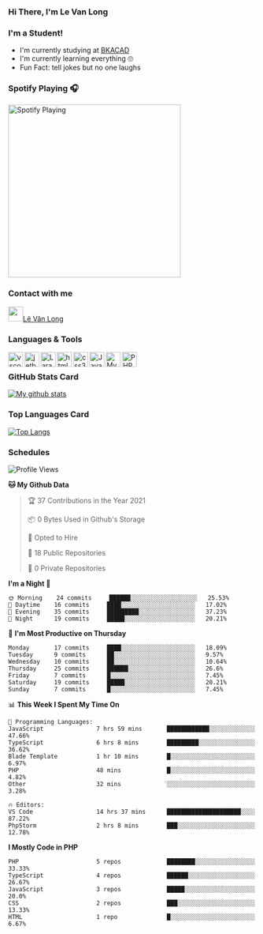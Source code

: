 ### Hi There, I'm Le Van Long 

### I'm a Student!
- I'm currently studying at [BKACAD](https://bkacad.edu.vn/)
- I'm currently learning everything 🙄
- Fun Fact: tell jokes but no one laughs

### Spotify Playing 🎧
[<img src="https://spotify-readme.hiiamlongdz.vercel.app/api/spotify-playing" alt="Spotify Playing" width="350" />](https://open.spotify.com/playlist/37i9dQZF1DX1e2VSJFudND)


### Contact with me

[<img src="https://img.icons8.com/dusk/64/000000/facebook-new--v2.png" width="30px"/>Lê Văn Long](https://www.facebook.com/HiiamLongdzz)

### Languages & Tools
<img align="left" alt="vscode" src="https://img.icons8.com/dusk/64/000000/visual-studio-code-2019.png" width="30px"/>
<img align="left" alt="jetbrain" src="https://camo.githubusercontent.com/8268dcfb76697dd53286590ec9b4385d7a0b89ce/68747470733a2f2f63646e2e6a7364656c6976722e6e65742f6e706d2f73696d706c652d69636f6e734076332f69636f6e732f6a6574627261696e732e737667" width="30px"/>
<img align="left" alt="Laravel" src="https://img.icons8.com/ios/50/000000/laravel.png" width="30px"/>
<img align="left" alt="html5" src="https://img.icons8.com/dusk/64/000000/html-5.png" width="30px"/>
<img align="left" alt="css3" src="https://img.icons8.com/dusk/64/000000/css3.png" width="30px"/>
<img align="left" alt="JavaScript" src="https://img.icons8.com/dusk/64/000000/javascript.png" width="30px"/>
<img align="left" alt="MySQL" src="https://img.icons8.com/ios-filled/50/000000/mysql-logo.png" width="30px"/>
<img align="left" alt="PHP" src="https://img.icons8.com/dusk/64/000000/php-logo.png" width="30px"/>

<br />

### GitHub Stats Card
[![My github stats](https://github-readme-stats.vercel.app/api?username=HiiamLongdz&show_icons=true)](https://github-readme-stats.vercel.app/api?username=HiiamLongdz&show_icons=true)

### Top Languages Card
[![Top Langs](https://github-readme-stats.vercel.app/api/top-langs/?username=HiiamLongdz&layout=compact)](https://github-readme-stats.vercel.app/api/top-langs/?username=HiiamLongdz&layout=compact)

### Schedules
<!--START_SECTION:waka-->
![Profile Views](http://img.shields.io/badge/Profile%20Views-0-blue)

**🐱 My Github Data** 

> 🏆 37 Contributions in the Year 2021
 > 
> 📦 0 Bytes Used in Github's Storage 
 > 
> 💼 Opted to Hire
 > 
> 📜 18 Public Repositories 
 > 
> 🔑 0 Private Repositories  
 > 
**I'm a Night 🦉** 

```text
🌞 Morning    24 commits     ██████░░░░░░░░░░░░░░░░░░░   25.53% 
🌆 Daytime    16 commits     ████░░░░░░░░░░░░░░░░░░░░░   17.02% 
🌃 Evening    35 commits     █████████░░░░░░░░░░░░░░░░   37.23% 
🌙 Night      19 commits     █████░░░░░░░░░░░░░░░░░░░░   20.21%

```
📅 **I'm Most Productive on Thursday** 

```text
Monday       17 commits     ████░░░░░░░░░░░░░░░░░░░░░   18.09% 
Tuesday      9 commits      ██░░░░░░░░░░░░░░░░░░░░░░░   9.57% 
Wednesday    10 commits     ██░░░░░░░░░░░░░░░░░░░░░░░   10.64% 
Thursday     25 commits     ██████░░░░░░░░░░░░░░░░░░░   26.6% 
Friday       7 commits      █░░░░░░░░░░░░░░░░░░░░░░░░   7.45% 
Saturday     19 commits     █████░░░░░░░░░░░░░░░░░░░░   20.21% 
Sunday       7 commits      █░░░░░░░░░░░░░░░░░░░░░░░░   7.45%

```


📊 **This Week I Spent My Time On** 

```text
💬 Programming Languages: 
JavaScript               7 hrs 59 mins       ████████████░░░░░░░░░░░░░   47.66% 
TypeScript               6 hrs 8 mins        █████████░░░░░░░░░░░░░░░░   36.62% 
Blade Template           1 hr 10 mins        █░░░░░░░░░░░░░░░░░░░░░░░░   6.97% 
PHP                      48 mins             █░░░░░░░░░░░░░░░░░░░░░░░░   4.82% 
Other                    32 mins             ░░░░░░░░░░░░░░░░░░░░░░░░░   3.28%

🔥 Editors: 
VS Code                  14 hrs 37 mins      █████████████████████░░░░   87.22% 
PhpStorm                 2 hrs 8 mins        ███░░░░░░░░░░░░░░░░░░░░░░   12.78%

```

**I Mostly Code in PHP** 

```text
PHP                      5 repos             ████████░░░░░░░░░░░░░░░░░   33.33% 
TypeScript               4 repos             ██████░░░░░░░░░░░░░░░░░░░   26.67% 
JavaScript               3 repos             █████░░░░░░░░░░░░░░░░░░░░   20.0% 
CSS                      2 repos             ███░░░░░░░░░░░░░░░░░░░░░░   13.33% 
HTML                     1 repo              █░░░░░░░░░░░░░░░░░░░░░░░░   6.67%

```



<!--END_SECTION:waka-->
